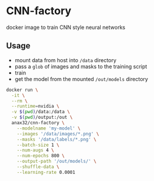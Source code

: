 # CNN-factory

docker image to train CNN style neural networks

## Usage

+ mount data from host into `/data` directory
+ pass a `glob` of images and masks to the training script
+ train
+ get the model from the mounted `/out/models` directory

```bash
docker run \
  -it \
  --rm \
  --runtime=nvidia \
  -v $(pwd)/data:/data \
  -v $(pwd)/output:/out \
  anax32/cnn-factory \
    --modelname 'my-model' \
    --images '/data/images/*.png' \
    --masks '/data/labels/*.png' \
    --batch-size 1 \
    --num-augs 4 \
    --num-epochs 800 \
    --output-path '/out/models/' \
    --shuffle-data \
    --learning-rate 0.0001
```
